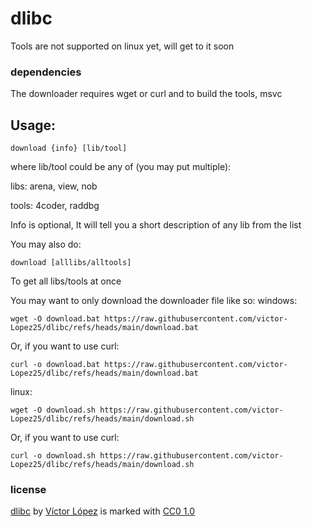 # dlibc

Tools are not supported on linux yet, will get to it soon

### dependencies
The downloader requires wget or curl and to build the tools, msvc

## Usage:
```console
download {info} [lib/tool]
```
where lib/tool could be any of (you may put multiple):

libs: arena, view, nob

tools: 4coder, raddbg

Info is optional, It will tell you a short description of any lib from the list

You may also do:
```console
download [alllibs/alltools]
```
To get all libs/tools at once

You may want to only download the downloader file like so:
windows:
```console
wget -O download.bat https://raw.githubusercontent.com/victor-Lopez25/dlibc/refs/heads/main/download.bat
```
Or, if you want to use curl:
```console
curl -o download.bat https://raw.githubusercontent.com/victor-Lopez25/dlibc/refs/heads/main/download.bat
```
linux:
```console
wget -O download.sh https://raw.githubusercontent.com/victor-Lopez25/dlibc/refs/heads/main/download.sh
```
Or, if you want to use curl:
```console
curl -o download.sh https://raw.githubusercontent.com/victor-Lopez25/dlibc/refs/heads/main/download.sh
```

### license
[dlibc](https://github.com/victor-Lopez25/dlibc) by [Víctor López](https://github.com/victor-Lopez25) is marked with [CC0 1.0](https://creativecommons.org/publicdomain/zero/1.0)
